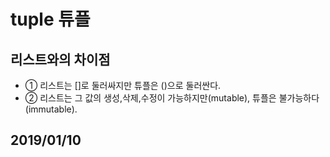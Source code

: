 # tuple 튜플

## 리스트와의 차이점
- ① 리스트는 []로 둘러싸지만 튜플은 ()으로 둘러싼다.
- ② 리스트는 그 값의 생성,삭제,수정이 가능하지만(mutable), 튜플은 불가능하다(immutable).


## 2019/01/10
